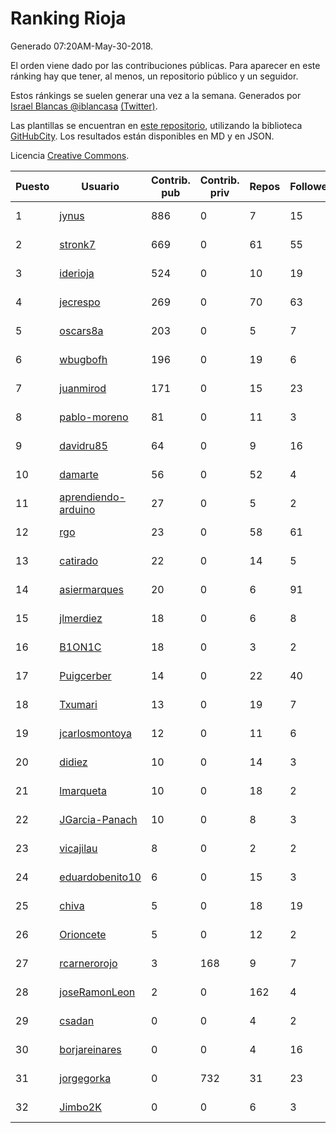 # Ranking Rioja

Generado 07:20AM-May-30-2018.

El orden viene dado por las contribuciones públicas. Para aparecer en este ránking hay que tener, al menos, un repositorio público y un seguidor.

Estos ránkings se suelen generar una vez a la semana. Generados por [Israel Blancas @iblancasa](https://github.com/iblancasa/) [(Twitter)](https://twitter.com/iblancasa).

Las plantillas se encuentran en [este repositorio](https://github.com/iblancasa/GH-Spanish-Ranking), utilizando la biblioteca [GitHubCity](https://github.com/iblancasa/GitHubCity). Los resultados están disponibles en MD y en JSON.

Licencia [Creative Commons](https://creativecommons.org/licenses/by/4.0/).

| Puesto   |  Usuario  | Contrib. pub | Contrib. priv |Repos| Followers | Desde |  Avatar  |
|----------|-----------|--------------|---------------|-----|-----------|-------|----------|
|1|[jynus](https://github.com/jynus)|886|0|7|15|2014-08-28|![jynus](https://avatars1.githubusercontent.com/u/8576860)|
|2|[stronk7](https://github.com/stronk7)|669|0|61|55|2009-12-14|![stronk7](https://avatars3.githubusercontent.com/u/167147)|
|3|[iderioja](https://github.com/iderioja)|524|0|10|19|2013-07-25|![iderioja](https://avatars3.githubusercontent.com/u/5090808)|
|4|[jecrespo](https://github.com/jecrespo)|269|0|70|63|2012-03-15|![jecrespo](https://avatars2.githubusercontent.com/u/1539718)|
|5|[oscars8a](https://github.com/oscars8a)|203|0|5|7|2017-11-13|![oscars8a](https://avatars2.githubusercontent.com/u/33620978)|
|6|[wbugbofh](https://github.com/wbugbofh)|196|0|19|6|2013-04-24|![wbugbofh](https://avatars2.githubusercontent.com/u/4250161)|
|7|[juanmirod](https://github.com/juanmirod)|171|0|15|23|2013-02-27|![juanmirod](https://avatars2.githubusercontent.com/u/3714422)|
|8|[pablo-moreno](https://github.com/pablo-moreno)|81|0|11|3|2014-07-18|![pablo-moreno](https://avatars1.githubusercontent.com/u/8203696)|
|9|[davidru85](https://github.com/davidru85)|64|0|9|16|2010-11-08|![davidru85](https://avatars2.githubusercontent.com/u/472324)|
|10|[damarte](https://github.com/damarte)|56|0|52|4|2013-04-30|![damarte](https://avatars2.githubusercontent.com/u/4304282)|
|11|[aprendiendo-arduino](https://github.com/aprendiendo-arduino)|27|0|5|2|2016-09-02|![aprendiendo-arduino](https://avatars3.githubusercontent.com/u/21957254)|
|12|[rgo](https://github.com/rgo)|23|0|58|61|2009-01-16|![rgo](https://avatars1.githubusercontent.com/u/47124)|
|13|[catirado](https://github.com/catirado)|22|0|14|5|2010-08-04|![catirado](https://avatars2.githubusercontent.com/u/354151)|
|14|[asiermarques](https://github.com/asiermarques)|20|0|6|91|2009-11-05|![asiermarques](https://avatars0.githubusercontent.com/u/149459)|
|15|[jlmerdiez](https://github.com/jlmerdiez)|18|0|6|8|2014-01-24|![jlmerdiez](https://avatars2.githubusercontent.com/u/6492854)|
|16|[B1ON1C](https://github.com/B1ON1C)|18|0|3|2|2017-05-23|![B1ON1C](https://avatars3.githubusercontent.com/u/28893918)|
|17|[Puigcerber](https://github.com/Puigcerber)|14|0|22|40|2011-06-22|![Puigcerber](https://avatars2.githubusercontent.com/u/866808)|
|18|[Txumari](https://github.com/Txumari)|13|0|19|7|2010-09-16|![Txumari](https://avatars1.githubusercontent.com/u/401963)|
|19|[jcarlosmontoya](https://github.com/jcarlosmontoya)|12|0|11|6|2014-05-23|![jcarlosmontoya](https://avatars1.githubusercontent.com/u/7680456)|
|20|[didiez](https://github.com/didiez)|10|0|14|3|2011-02-22|![didiez](https://avatars0.githubusercontent.com/u/632860)|
|21|[lmarqueta](https://github.com/lmarqueta)|10|0|18|2|2015-09-17|![lmarqueta](https://avatars1.githubusercontent.com/u/14338278)|
|22|[JGarcia-Panach](https://github.com/JGarcia-Panach)|10|0|8|3|2015-07-08|![JGarcia-Panach](https://avatars0.githubusercontent.com/u/13234598)|
|23|[vicajilau](https://github.com/vicajilau)|8|0|2|2|2017-12-01|![vicajilau](https://avatars0.githubusercontent.com/u/34163765)|
|24|[eduardobenito10](https://github.com/eduardobenito10)|6|0|15|3|2011-09-06|![eduardobenito10](https://avatars1.githubusercontent.com/u/1029956)|
|25|[chiva](https://github.com/chiva)|5|0|18|19|2010-06-15|![chiva](https://avatars1.githubusercontent.com/u/305333)|
|26|[Orioncete](https://github.com/Orioncete)|5|0|12|2|2016-03-12|![Orioncete](https://avatars0.githubusercontent.com/u/17803185)|
|27|[rcarnerorojo](https://github.com/rcarnerorojo)|3|168|9|7|2014-04-17|![rcarnerorojo](https://avatars0.githubusercontent.com/u/7326722)|
|28|[joseRamonLeon](https://github.com/joseRamonLeon)|2|0|162|4|2012-04-26|![joseRamonLeon](https://avatars1.githubusercontent.com/u/1682282)|
|29|[csadan](https://github.com/csadan)|0|0|4|2|2014-01-21|![csadan](https://avatars0.githubusercontent.com/u/6459730)|
|30|[borjareinares](https://github.com/borjareinares)|0|0|4|16|2011-01-26|![borjareinares](https://avatars3.githubusercontent.com/u/584645)|
|31|[jorgegorka](https://github.com/jorgegorka)|0|732|31|23|2008-05-07|![jorgegorka](https://avatars3.githubusercontent.com/u/9585)|
|32|[Jimbo2K](https://github.com/Jimbo2K)|0|0|6|3|2016-03-15|![Jimbo2K](https://avatars1.githubusercontent.com/u/17853527)|
